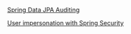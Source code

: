 [Spring Data JPA Auditing](https://medium.com/programmingmitra-com/spring-data-jpa-auditing-saving-createdby-createddate-lastmodifiedby-lastmodifieddate-c2d64c42998e)

[User impersonation with Spring Security](https://blog.marcosbarbero.com/user-impersonation-with-spring-security/)
